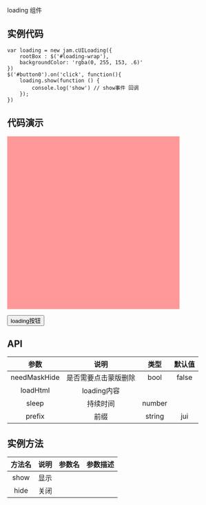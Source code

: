 <link rel="stylesheet" href="/style/jam.css">
<script src="/dist/jquery.min.js"></script>
<script src="/dist/require.min.js"></script>
<script src="/dist/underscore.js"></script>
<script src="/dist/mustache.js"></script>
<script src="/dist/jam.js"></script>


loading 组件

## 实例代码

    var loading = new jam.cUILoading({
        rootBox : $('#loading-wrap'),
        backgroundColor: 'rgba(0, 255, 153, .6)'
    })
    $('#button0').on('click', function(){
        loading.show(function () {
            console.log('show') // show事件 回调
        });
    })

## 代码演示
<div id="loading-wrap" style="position:relative;width: 400px;height:400px;background-color: #f99;"></div>

<button id="button0">loading按钮</button>

<script>
    var loading = new jam.cUILoading({
        rootBox : $('#loading-wrap'),
        backgroundColor: 'rgba(0, 255, 153, .6)'
    })
    $('#button0').on('click', function(){
        loading.show(function () {
            console.log('show')
        });
    })
</script>

## API

| 参数 | 说明 | 类型 | 默认值 |
| :------: | :------: | :------: | :------: |
| needMaskHide | 是否需要点击蒙版删除 | bool |  false |
| loadHtml | loading内容 |  |  |
| sleep | 持续时间 | number |  |
| prefix |  前缀 | string | jui |

## 实例方法

| 方法名 | 说明 |  参数名 | 参数描述 |
| :------: | :------: | :------: | :------: |
| show | 显示  |  |  | 
| hide | 关闭 | | 